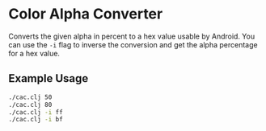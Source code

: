 # Color Alpha Converter
Converts the given alpha in percent to a hex value usable by Android.
You can use the `-i` flag to inverse the conversion and get the alpha percentage for a hex value.

## Example Usage
```bash
./cac.clj 50
./cac.clj 80
./cac.clj -i ff
./cac.clj -i bf
```
